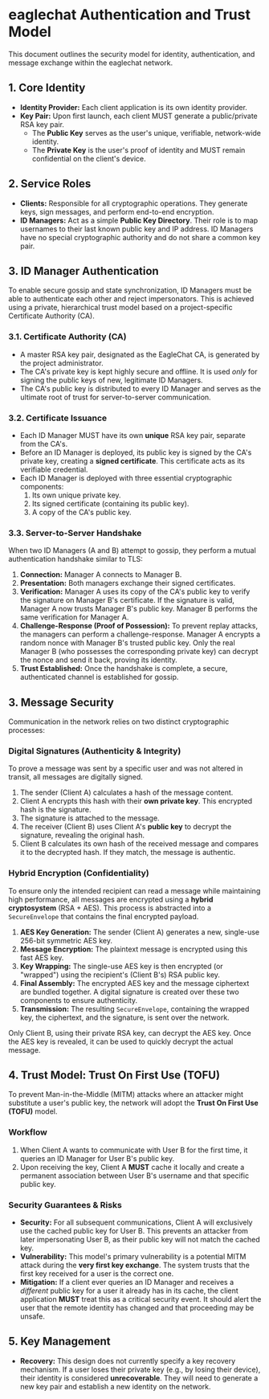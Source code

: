 # eaglechat Authentication and Trust Model

This document outlines the security model for identity, authentication, and message exchange within the eaglechat network.

## 1. Core Identity

- **Identity Provider:** Each client application is its own identity provider.
- **Key Pair:** Upon first launch, each client MUST generate a public/private RSA key pair.
  - The **Public Key** serves as the user's unique, verifiable, network-wide identity.
  - The **Private Key** is the user's proof of identity and MUST remain confidential on the client's device.

## 2. Service Roles

- **Clients:** Responsible for all cryptographic operations. They generate keys, sign messages, and perform end-to-end encryption.
- **ID Managers:** Act as a simple **Public Key Directory**. Their role is to map usernames to their last known public key and IP address. ID Managers have no special cryptographic authority and do not share a common key pair.

## 3. ID Manager Authentication

To enable secure gossip and state synchronization, ID Managers must be able to authenticate each other and reject impersonators. This is achieved using a private, hierarchical trust model based on a project-specific Certificate Authority (CA).

### 3.1. Certificate Authority (CA)

- A master RSA key pair, designated as the EagleChat CA, is generated by the project administrator.
- The CA's private key is kept highly secure and offline. It is used *only* for signing the public keys of new, legitimate ID Managers.
- The CA's public key is distributed to every ID Manager and serves as the ultimate root of trust for server-to-server communication.

### 3.2. Certificate Issuance

- Each ID Manager MUST have its own **unique** RSA key pair, separate from the CA's.
- Before an ID Manager is deployed, its public key is signed by the CA's private key, creating a **signed certificate**. This certificate acts as its verifiable credential.
- Each ID Manager is deployed with three essential cryptographic components:
  1.  Its own unique private key.
  2.  Its signed certificate (containing its public key).
  3.  A copy of the CA's public key.

### 3.3. Server-to-Server Handshake

When two ID Managers (A and B) attempt to gossip, they perform a mutual authentication handshake similar to TLS:

1.  **Connection:** Manager A connects to Manager B.
2.  **Presentation:** Both managers exchange their signed certificates.
3.  **Verification:** Manager A uses its copy of the CA's public key to verify the signature on Manager B's certificate. If the signature is valid, Manager A now trusts Manager B's public key. Manager B performs the same verification for Manager A.
4.  **Challenge-Response (Proof of Possession):** To prevent replay attacks, the managers can perform a challenge-response. Manager A encrypts a random nonce with Manager B's trusted public key. Only the real Manager B (who possesses the corresponding private key) can decrypt the nonce and send it back, proving its identity.
5.  **Trust Established:** Once the handshake is complete, a secure, authenticated channel is established for gossip.

## 3. Message Security

Communication in the network relies on two distinct cryptographic processes:

### Digital Signatures (Authenticity & Integrity)

To prove a message was sent by a specific user and was not altered in transit, all messages are digitally signed.

1.  The sender (Client A) calculates a hash of the message content.
2.  Client A encrypts this hash with their **own private key**. This encrypted hash is the signature.
3.  The signature is attached to the message.
4.  The receiver (Client B) uses Client A's **public key** to decrypt the signature, revealing the original hash.
5.  Client B calculates its own hash of the received message and compares it to the decrypted hash. If they match, the message is authentic.

### Hybrid Encryption (Confidentiality)

To ensure only the intended recipient can read a message while maintaining high performance, all messages are encrypted using a **hybrid cryptosystem** (RSA + AES). This process is abstracted into a `SecureEnvelope` that contains the final encrypted payload.

1.  **AES Key Generation:** The sender (Client A) generates a new, single-use 256-bit symmetric AES key.
2.  **Message Encryption:** The plaintext message is encrypted using this fast AES key.
3.  **Key Wrapping:** The single-use AES key is then encrypted (or "wrapped") using the recipient's (Client B's) RSA public key.
4.  **Final Assembly:** The encrypted AES key and the message ciphertext are bundled together. A digital signature is created over these two components to ensure authenticity.
5.  **Transmission:** The resulting `SecureEnvelope`, containing the wrapped key, the ciphertext, and the signature, is sent over the network.

Only Client B, using their private RSA key, can decrypt the AES key. Once the AES key is revealed, it can be used to quickly decrypt the actual message.

## 4. Trust Model: Trust On First Use (TOFU)

To prevent Man-in-the-Middle (MITM) attacks where an attacker might substitute a user's public key, the network will adopt the **Trust On First Use (TOFU)** model.

### Workflow

1.  When Client A wants to communicate with User B for the first time, it queries an ID Manager for User B's public key.
2.  Upon receiving the key, Client A **MUST** cache it locally and create a permanent association between User B's username and that specific public key.

### Security Guarantees & Risks

- **Security:** For all subsequent communications, Client A will exclusively use the cached public key for User B. This prevents an attacker from later impersonating User B, as their public key will not match the cached key.
- **Vulnerability:** This model's primary vulnerability is a potential MITM attack during the **very first key exchange**. The system trusts that the first key received for a user is the correct one.
- **Mitigation:** If a client ever queries an ID Manager and receives a *different* public key for a user it already has in its cache, the client application **MUST** treat this as a critical security event. It should alert the user that the remote identity has changed and that proceeding may be unsafe.

## 5. Key Management

- **Recovery:** This design does not currently specify a key recovery mechanism. If a user loses their private key (e.g., by losing their device), their identity is considered **unrecoverable**. They will need to generate a new key pair and establish a new identity on the network.
